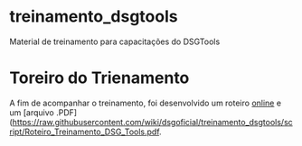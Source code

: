 # treinamento_dsgtools
Material de treinamento para capacitações do DSGTools

# Toreiro do Trienamento

A fim de acompanhar o treinamento, foi desenvolvido um roteiro [online](https://github.com/dsgoficial/treinamento_dsgtools/wiki) e um [arquivo .PDF](https://raw.githubusercontent.com/wiki/dsgoficial/treinamento_dsgtools/script/Roteiro_Treinamento_DSG_Tools.pdf.
